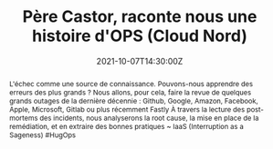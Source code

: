 ---
title: Père Castor, raconte nous une histoire d'OPS (Cloud Nord)

event: Cloud Nord 2021
event_url: https://www.cloudnord.fr/programme2021

location: En ligne

summary: L'analyse des erreurs des plus grands, pour apprendre
abstract: "L'échec comme une source de connaissance. Pouvons-nous apprendre des erreurs des plus grands ?
Nous allons, pour cela, faire la revue de quelques grands outages de la dernière décennie : Github, Google, Amazon, Facebook, Apple, Microsoft, Gitlab ou plus récemment Fastly À travers la lecture des post-mortems des incidents, nous analyserons la root cause, la mise en place de la remédiation, et en extraire des bonnes pratiques

~ IaaS (Interruption as a Sageness) #HugOps"

date: "2021-10-07T14:30:00Z"
date_end: "2021-10-07T15:30:00Z"
all_day: false

publishDate: "2021-09-18T00:00:00Z"

authors: [David Aparicio]
tags: [SRE]

featured: false

image:
  caption: 'Crédits: [**Cloud Nord 2021**](https://www.cloudnord.fr/programme2021)'
  focal_point: Right

links:
url_code: ""
url_pdf: ""
url_slides: "talks/CloudNord2021_PereCastor.pdf"
url_video: "https://www.youtube.com/watch?v=J5SOD97nxWk"

slides: ""
projects: []
---